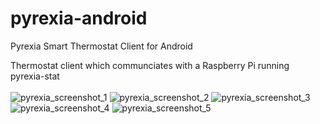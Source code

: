 # pyrexia-android
Pyrexia Smart Thermostat Client for Android

Thermostat client which communciates with a Raspberry Pi running pyrexia-stat
<br><br>
![pyrexia_screenshot_1](https://user-images.githubusercontent.com/5443337/204953103-5ec2191f-5343-419d-bb82-de0348a33426.png)
![pyrexia_screenshot_2](https://user-images.githubusercontent.com/5443337/204953101-2896d0d1-64f1-416e-bacd-03ebdcde44dd.png)
![pyrexia_screenshot_3](https://user-images.githubusercontent.com/5443337/204953097-c748fe9e-f767-42db-965a-39c10ed2e099.png)
![pyrexia_screenshot_4](https://user-images.githubusercontent.com/5443337/204953117-9d19b311-da0f-4939-bb1a-899e7ffef641.png)
![pyrexia_screenshot_5](https://user-images.githubusercontent.com/5443337/204953106-c13b06db-5c95-433c-804c-d0f5a621e383.png)
